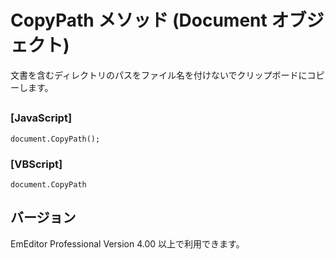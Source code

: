 # CopyPath メソッド (Document オブジェクト)

文書を含むディレクトリのパスをファイル名を付けないでクリップボードにコピーします。

## 

### \[JavaScript\]

```
document.CopyPath();
```

### \[VBScript\]

```
document.CopyPath
```

## バージョン

EmEditor Professional Version 4.00 以上で利用できます。

